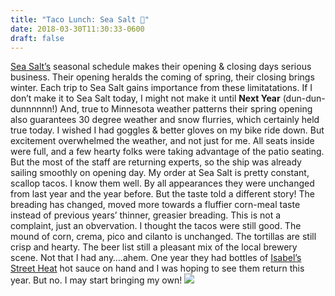 ```yaml
---
title: "Taco Lunch: Sea Salt 🌮"
date: 2018-03-30T11:30:33-0600
draft: false
---
```


[Sea Salt’s](https://seasalteatery.wordpress.com) seasonal schedule makes their opening & closing days serious business. Their opening heralds the coming of spring, their closing brings winter. Each trip to Sea Salt gains importance from these limitatations. If I don’t make it to Sea Salt today, I might not make it until **Next Year** (dun-dun-dunnnnnn!)
And, true to Minnesota weather patterns their spring opening also guarantees 30 degree weather and snow flurries, which certainly held true today. I wished I had goggles & better gloves on my bike ride down. But excitement overwhelmed the weather, and not just for me. All seats inside were full, and a few hearty folks were taking advantage of the patio seating. But the most of the staff are returning experts, so the ship was already sailing smoothly on opening day.
My order at Sea Salt is pretty constant, scallop tacos. I know them well. By all appearances they were unchanged from last year and the year before. But the taste told a different story! The breading has changed, moved more towards a fluffier corn-meal taste instead of previous years’ thinner, greasier breading. This is not a complaint, just an obvervation. I thought the tacos were still good. The mound of corn, crema, pico and cilanto is unchanged. The tortillas are still crisp and hearty. The beer list still a pleasant mix of the local brewery scene. Not that I had any….ahem.
One year they had bottles of [Isabel’s Street Heat](http://www.isabelstreetheat.com/) hot sauce on hand and I was hoping to see them return this year. But no. I may start bringing my own!
![](/images/2018/5b2a002826.jpg)
